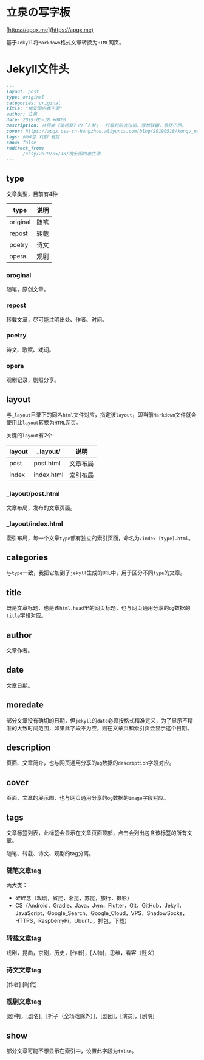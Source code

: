 # 立泉の写字板

[https://apqx.me](https://apqx.me)

基于`Jekyll`将`Markdown`格式文章转换为`HTML`网页。

# Jekyll文件头

```markdown
---
layout: post
type: original
categories: original
title: "槐安国内春生酒"
author: 立泉
date: 2019-05-18 +0800
description: 从昆曲《南柯梦》的「入梦」一折看到的这句词，浮想联翩，意犹不尽。
cover: https://apqx.oss-cn-hangzhou.aliyuncs.com/blog/20190518/kunqv_nankemeng_diexi.jpg
tags: 碎碎念 戏剧 省昆
show: false
redirect_from:
    - /essy/2019/05/18/槐安国内春生酒
---
```

## type

文章类型，目前有4种

| type     | 说明 |
|----------|----|
| original | 随笔 |
| repost   | 转载 |
| poetry   | 诗文 |
| opera    | 观剧 |

### oroginal

随笔，原创文章。

### repost

转载文章，尽可能注明出处、作者、时间。

### poetry

诗文、歌赋、戏词。

### opera

观剧记录，剧照分享。

## layout

与`_layout`目录下的同名`html`文件对应，指定该`layout`，即当前`Markdown`文件就会使用此`layout`转换为`HTML`网页。

关键的`layout`有2个

| layout | _layout/   | 说明     |
|--------|------------|--------|
| post   | post.html  | 文章布局 |
| index  | index.html | 索引布局 |

### _layout/post.html

文章布局，发布的文章页面。

### _layout/index.html

索引布局，每一个文章`type`都有独立的索引页面，命名为`/index-[type].html`。

## categories

与`type`一致，我把它加到了`jekyll`生成的`URL`中，用于区分不同`type`的文章。

## title

既是文章标题，也是该`html.head`里的网页标题，也与网页通用分享的`og`数据的`title`字段对应。

## author

文章作者。

## date

文章日期。

## moredate

部分文章没有确切的日期，但`jekyll`的`date`必须按格式精准定义，为了显示不精准的大致时间范围，如果此字段不为空，则在文章页和索引页会显示这个日期。

## description

页面、文章简介，也与网页通用分享的`og`数据的`description`字段对应。

## cover

页面、文章的展示图，也与网页通用分享的`og`数据的`image`字段对应。

## tags

文章标签列表，此标签会显示在文章页面顶部，点击会列出包含该标签的所有文章。

随笔、转载、诗文、观剧的tag分离。

### 随笔文章tag

两大类：

* 碎碎念（戏剧，省昆，浙昆，苏昆，旅行，摄影）
* CS（Android，Gradle，Java，Jvm，Flutter，Git，GitHub，Jekyll，JavaScript，Google_Search，Google_Cloud，VPS，ShadowSocks，HTTPS，RaspberryPi，Ubuntu，抓包，下载）

### 转载文章tag

戏剧，昆曲，京剧，历史，[作者]，[人物]，思维，看客（贬义）

### 诗文文章tag

[作者] [时代]

### 观剧文章tag

[剧种]，[剧名]，[折子（全场戏除外）]，[剧团]，[演员]，[剧院]

## show

部分文章可能不想显示在索引中，设置此字段为`false`。